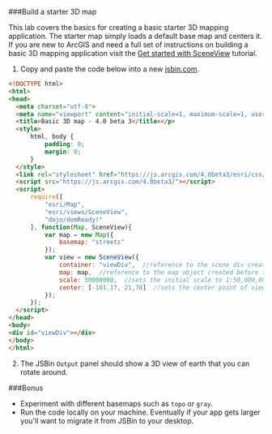 ###Build a starter 3D map

This lab covers the basics for creating a basic starter 3D mapping application.
The starter map simply loads a default base map and centers it.
If you are new to ArcGIS and need a full set of instructions on building a basic 3D mapping application
visit the [Get started with SceneView](https://developers.arcgis.com/javascript/beta/sample-code/get-started-sceneview/index.html) tutorial.

1. Copy and paste the code below into a new [jsbin.com](http://jsbin.com).

  ```html 
 <!DOCTYPE html>
<html>
<head>
    <meta charset="utf-8">
    <meta name="viewport" content="initial-scale=1, maximum-scale=1, user-scalable=no">
    <title>Basic 3D map - 4.0 beta 3</title></p>
    <style>
        html, body {
            padding: 0;
            margin: 0;
        }
    </style>
    <link rel="stylesheet" href="https://js.arcgis.com/4.0beta3/esri/css/main.css">
    <script src="https://js.arcgis.com/4.0beta3/"></script>
    <script>
        require([
            "esri/Map",
            "esri/views/SceneView",
            "dojo/domReady!"
        ], function(Map, SceneView){
            var map = new Map({
                basemap: "streets"
            });
            var view = new SceneView({
                container: "viewDiv",  //reference to the scene div created in step 5
                map: map,  //reference to the map object created before the scene
                scale: 50000000,  //sets the initial scale to 1:50,000,000
                center: [-101.17, 21,78]  //sets the center point of view with lon/lat
            });
        });
    </script>
</head>
<body>
<div id="viewDiv"></div>
</body>
</html>
 
   ```

2. The JSBin `Output` panel should show a 3D view of earth that you can rotate around.

###Bonus

* Experiment with different basemaps such as `topo` or `gray`.
* Run the code locally on your machine. Eventually if your app gets larger you'll want to migrate it from JSBin to your desktop.